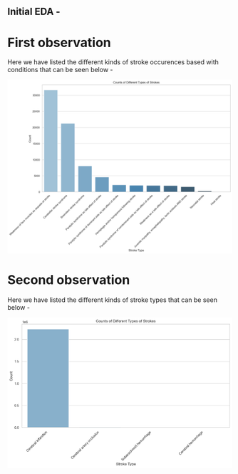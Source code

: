 ## Initial EDA -

# First observation

Here we have listed the different kinds of stroke occurences based with conditions that can be seen below -

![plotone](figs/first.png)

# Second observation

Here we have listed the different kinds of stroke types that can be seen below -

![plottwo](figs/second.png)



